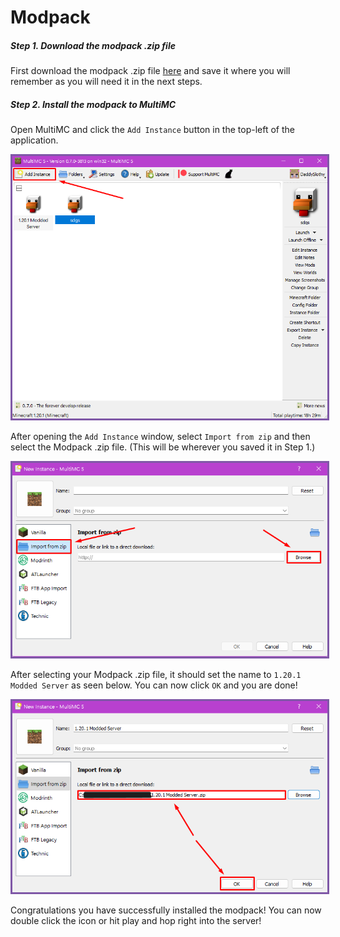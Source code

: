# <b>Modpack</b>

##### Step 1. Download the modpack .zip file

First download the modpack .zip file [here](https://drive.google.com/file/d/1r_Qffxku7NNNfG72gpKEKp_2sW-dz_xy/view) and save it where you will remember as you will need it in the next steps.

##### Step 2. Install the modpack to MultiMC

Open MultiMC and click the `Add Instance` button in the top-left of the application.

<p align="center">
<img src="/images/modpack-addinstance.png" alt="MultiMC download" style="border: 3px solid  #7f58a7;" width="800">
</p>

After opening the `Add Instance` window, select `Import from zip` and then select the Modpack .zip file. (This will be wherever you saved it in Step 1.)

<p align="center">
<img src="/images/modpack-browse.png" alt="MultiMC download" style="border: 3px solid  #7f58a7;" width="800">
</p>

After selecting your Modpack .zip file, it should set the name to `1.20.1 Modded Server` as seen below. You can now click `OK` and you are done!
<p align="center">
<img src="/images/modpack-okay.png" alt="MultiMC download" style="border: 3px solid  #7f58a7;" width="800">
</p>

Congratulations you have successfully installed the modpack! You can now double click the icon or hit play and hop right into the server!